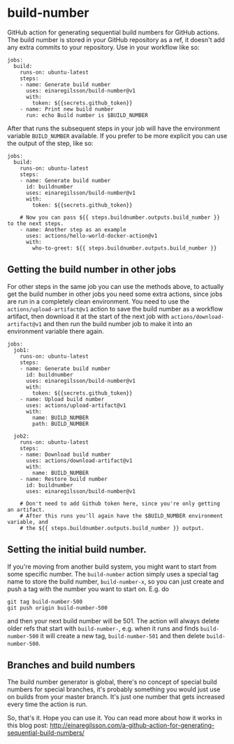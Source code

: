 # build-number
GitHub action for generating sequential build numbers for GitHub actions. The build number is stored in your GitHub repository as a ref, it doesn't add any extra commits to your repository. Use in your workflow like so:

```
jobs:
  build:
    runs-on: ubuntu-latest
    steps:
    - name: Generate build number
      uses: einaregilsson/build-number@v1 
      with:
        token: ${{secrets.github_token}}        
    - name: Print new build number
      run: echo Build number is $BUILD_NUMBER
```

After that runs the subsequent steps in your job will have the environment variable ```BUILD_NUMBER``` available. If you prefer to be more explicit you can use the output of the step, like so:

```
jobs:
  build:
    runs-on: ubuntu-latest
    steps:
    - name: Generate build number
      id: buildnumber
      uses: einaregilsson/build-number@v1 
      with:
        token: ${{secrets.github_token}}        
    
    # Now you can pass ${{ steps.buildnumber.outputs.build_number }} to the next steps.
    - name: Another step as an example
      uses: actions/hello-world-docker-action@v1
      with:
        who-to-greet: ${{ steps.buildnumber.outputs.build_number }}
```

## Getting the build number in other jobs

For other steps in the same job you can use the methods above, to actually get the build number in other jobs you need some extra actions, since jobs are run in a completely clean environment. You need to use the ```actions/upload-artifact@v1``` action to save the build number as a workflow artifact, then download it at the start of the next job with ```actions/download-artifact@v1``` and then run the build number job to make it into an environment variable there again.

```
jobs:
  job1:
    runs-on: ubuntu-latest
    steps:
    - name: Generate build number
      id: buildnumber
      uses: einaregilsson/build-number@v1 
      with:
        token: ${{secrets.github_token}}        
    - name: Upload build number
      uses: actions/upload-artifact@v1
      with:
        name: BUILD_NUMBER
        path: BUILD_NUMBER
          
  job2:
    runs-on: ubuntu-latest
    steps:
    - name: Download build number
      uses: actions/download-artifact@v1
      with:
        name: BUILD_NUMBER
    - name: Restore build number
      id: buildnumber
      uses: einaregilsson/build-number@v1 
    
    # Don't need to add Github token here, since you're only getting an artifact.
    # After this runs you'll again have the $BUILD_NUMBER environment variable, and 
    # the ${{ steps.buildnumber.outputs.build_number }} output.
```


## Setting the initial build number.

If you're moving from another build system, you might want to start from some specific number. The ```build-number``` action simply uses a special tag name to store the build number, ```build-number-x```, so you can just create and push a tag with the number you want to start on. E.g. do

```
git tag build-number-500
git push origin build-number-500
```

and then your next build number will be 501. The action will always delete older refs that start with ```build-number-```, e.g. when it runs and finds ```build-number-500``` it will create a new tag, ```build-number-501``` and then delete ```build-number-500```.

## Branches and build numbers

The build number generator is global, there's no concept of special build numbers for special branches, it's probably something you would just use on builds from your master branch. It's just one number that gets increased every time the action is run.

So, that's it. Hope you can use it. You can read more about how it works in this blog post: http://einaregilsson.com/a-github-action-for-generating-sequential-build-numbers/

